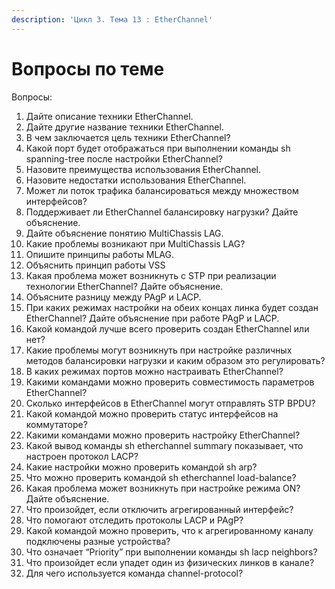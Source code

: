 ```yaml
---
description: 'Цикл 3. Тема 13 : EtherChannel'
---
```


# Вопросы по теме

Вопросы:  
1. Дайте описание техники EtherChannel.  
2. Дайте другие название техники EtherChannel.  
3. В чем заключается цель техники EtherChannel?  
4. Какой порт будет отображаться при выполнении команды sh spanning-tree после настройки EtherChannel?  
5. Назовите преимущества использования EtherChannel.  
6. Назовите недостатки использования EtherChannel.  
7. Может ли поток трафика балансироваться между множеством интерфейсов?  
8. Поддерживает ли EtherChannel балансировку нагрузки? Дайте объяснение.  
9. Дайте объяснение понятию MultiChassis LAG.  
10. Какие проблемы возникают при MultiChassis LAG?  
11. Опишите принципы работы MLAG.  
12. Объяснить принцип работы VSS  
13. Какая проблема может возникнуть с STP при реализации технологии EtherChannel? Дайте объяснение.  
14. Объясните разницу между PAgP и LACP.  
15. При каких режимах настройки на обеих концах линка будет создан EtherChannel? Дайте объяснение при работе PAgP и LACP.  
16. Какой командой лучше всего проверить создан EtherChannel или нет?  
17. Какие проблемы могут возникнуть при настройке различных методов балансировки нагрузки и каким образом это регулировать?  
18. В каких режимах портов можно настраивать EtherChannel?  
19. Какими командами можно проверить совместимость параметров EtherChannel?  
20. Сколько интерфейсов в EtherChannel могут отправлять STP BPDU?  
21. Какой командой можно проверить статус интерфейсов на коммутаторе?  
22. Какими командами можно проверить настройку EtherChannel?  
23. Какой вывод команды sh etherchannel summary показывает, что настроен протокол LACP?  
24. Какие настройки можно проверить командой sh arp?  
25. Что можно проверить командой sh etherchannel load-balance?  
26. Какая проблема может возникнуть при настройке режима ON? Дайте объяснение.  
27. Что произойдет, если отключить агрегированный интерфейс?  
28. Что помогают отследить протоколы LACP и PAgP?  
29. Какой командой можно проверить, что к агрегированному каналу подключены разные устройства?  
30. Что означает “Priority” при выполнении команды sh lacp neighbors?  
31. Что произойдет если упадет один из физических линков в канале?  
32. Для чего используется команда channel-protocol?  
  


